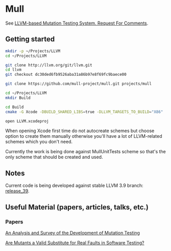 # Mull

See [LLVM-based Mutation Testing System. Request For
Comments](http://lowlevelbits.org/llvm-based-mutation-testing-system/).

## Getting started

```bash
mkdir -p ~/Projects/LLVM
cd ~/Projects/LLVM

git clone http://llvm.org/git/llvm.git
cd llvm
git checkout dc30ded6fb9526aba31a86b97e8f69fc9baece00

git clone https://github.com/mull-project/mull.git projects/mull

cd ~/Projects/LLVM
mkdir Build

cd Build
cmake -G Xcode -DBUILD_SHARED_LIBS=true -DLLVM_TARGETS_TO_BUILD="X86" ../llvm

open LLVM.xcodeproj
```

When opening Xcode first time do not autocreate schemes but choose option to
create them manually otherwise you'll have a lot of LLVM-related schemes which
you don't need.

Currently the work is being done against MullUnitTests scheme so that's the
only scheme that should be created and used.

## Notes

Current code is being developed against stable LLVM 3.9 branch:
[release_39](https://github.com/llvm-mirror/llvm/tree/release_39).

## Useful Material (papers, articles, talks, etc.)

### Papers

[An Analysis and Survey of the Development of
Mutation Testing](http://www0.cs.ucl.ac.uk/staff/mharman/tse-mutation-survey.pdf)

[Are Mutants a Valid Substitute for Real Faults in Software Testing?](https://homes.cs.washington.edu/~mernst/pubs/mutation-effectiveness-fse2014.pdf)
